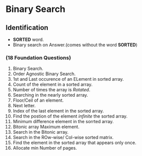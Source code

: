 # Binary Search

## Identification

- **SORTED** word.
- Binary search on Answer.(comes without the word **SORTED**)

### (18 Foundation Questions)

1. Binary Search.
2. Order Agnostic Binary Search.
3. 1st and Last occurence of an ELement in sorted array.
4. Count of the element in a sorted array.
5. Number of times the array is _Rotated_.
6. Searching in the nearly sorted array.
7. Floor/Ceil of an element.
8. Next letter.
9. Index of the last element in the sorted array.
10. Find the postion of the element _infinite_ the sorted array.
11. Minimum difference element in the sorrted array.
12. Bitonic array Maximum element.
13. Search in the Bitonic array.
14. Search in the ROw-wise/ Col-wise sorted matrix.
15. Find the element in the sorted array that appears only once.
16. Allocate min Number of pages.
